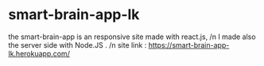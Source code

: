 # smart-brain-app-lk
the smart-brain-app is an responsive site made with react.js, /n
I made also the server side with Node.JS . /n
site link : https://smart-brain-app-lk.herokuapp.com/
